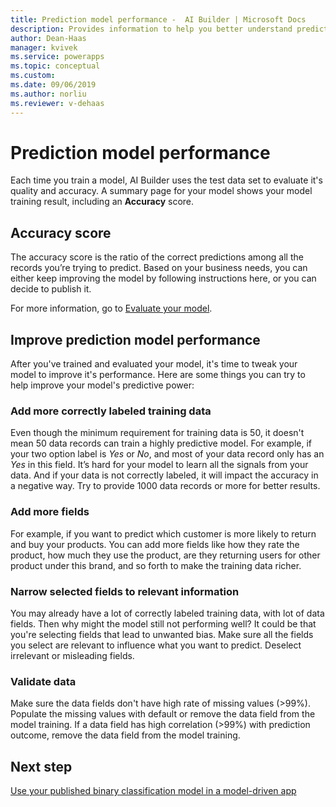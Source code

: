 ```yaml
---
title: Prediction model performance -  AI Builder | Microsoft Docs
description: Provides information to help you better understand prediction model performance, and how performance scores are calculated
author: Dean-Haas
manager: kvivek
ms.service: powerapps
ms.topic: conceptual
ms.custom: 
ms.date: 09/06/2019
ms.author: norliu
ms.reviewer: v-dehaas
---
```


# Prediction model performance

Each time you train a model, AI Builder uses the test data set to evaluate it's quality and accuracy. A summary page for your model shows your model training result, including an **Accuracy** score.  

## Accuracy score

The accuracy score is the ratio of the correct predictions among all the records you’re trying to predict.
Based on your business needs, you can either keep improving the model by following instructions here, or you can decide to publish it.

For more information, go to [Evaluate your model](manage-model.md#evaluate-your-model).

## Improve prediction model performance

After you've trained and evaluated your model, it's time to tweak your model to improve it's performance. Here are some things you can try to help improve your model's predictive power:

### Add more correctly labeled training data

Even though the minimum requirement for training data is 50, it doesn't mean 50 data records can train a highly predictive model. For example, if your two option label is *Yes* or *No*, and most of your data record only has an *Yes* in this field. It’s hard for your model to learn all the signals from your data. And if your data is not correctly labeled, it will impact the accuracy in a negative way. Try to provide 1000 data records or more for better results. 

### Add more fields

For example, if you want to predict which customer is more likely to return and buy your products. You can add more fields like how they rate the product, how much they use the product, are they returning users for other product under this brand, and so forth to make the training data richer.

### Narrow selected fields to relevant information

You may already have a lot of correctly labeled training data, with lot of data fields. Then why might the model still not performing well? It could be that you're selecting fields that lead to unwanted bias. Make sure all the fields you select are relevant to influence what you want to predict. Deselect irrelevant or misleading fields.

### Validate data

Make sure the data fields  don't have high rate of missing values (>99%). Populate the missing values with default or remove the data field from the model training. If a data field has high correlation (>99%) with prediction outcome, remove the data field from the model training.  

## Next step

[Use your published binary classification model in a model-driven app](binary-classification-model-driven-app.md)
